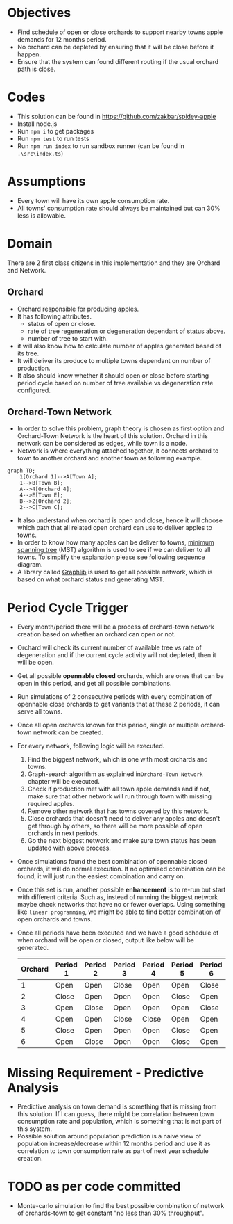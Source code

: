 # Objectives

- Find schedule of open or close orchards to support nearby towns apple demands for 12 months period.
- No orchard can be depleted by ensuring that it will be close before it happen.
- Ensure that the system can found different routing if the usual orchard path is close.

# Codes

- This solution can be found in https://github.com/zakbar/spidey-apple
- Install node.js
- Run `npm i` to get packages
- Run `npm test` to run tests
- Run `npm run index` to run sandbox runner (can be found in `.\src\index.ts`)

# Assumptions

- Every town will have its own apple consumption rate.
- All towns' consumption rate should always be maintained but can 30% less is allowable.

# Domain

There are 2 first class citizens in this implementation and they are Orchard and Network.

## Orchard

- Orchard responsible for producing apples.
- It has following attributes.
  - status of open or close.
  - rate of tree regeneration or degeneration dependant of status above.
  - number of tree to start with.
- it will also know how to calculate number of apples generated based of its tree.
- It will deliver its produce to multiple towns dependant on number of production.
- It also should know whether it should open or close before starting period cycle based on number of tree available vs degeneration rate configured.

## Orchard-Town Network

- In order to solve this problem, graph theory is chosen as first option and Orchard-Town Network is the heart of this solution. Orchard in this network can be considered as edges, while town is a node.
- Network is where everything attached together, it connects orchard to town to another orchard and another town as following example.

```mermaid
graph TD;
    1[Orchard 1]-->A[Town A];
    1-->B[Town B];
    A-->4[Orchard 4];
    4-->E[Town E];
    B-->2[Orchard 2];
    2-->C[Town C];
```

- It also understand when orchard is open and close, hence it will choose which path that all related open orchard can use to deliver apples to towns.
- In order to know how many apples can be deliver to towns, [minimum spanning tree](https://en.wikipedia.org/wiki/Minimum_spanning_tree) (MST) algorithm is used to see if we can deliver to all towns. To simplify the explanation please see following sequence diagram.
- A library called [Graphlib](https://github.com/dagrejs/graphlib) is used to get all possible network, which is based on what orchard status and generating MST.

# Period Cycle Trigger

- Every month/period there will be a process of orchard-town network creation based on whether an orchard can open or not.
- Orchard will check its current number of available tree vs rate of degeneration and if the current cycle activity will not depleted, then it will be open.
- Get all possible **opennable closed** orchards, which are ones that can be open in this period, and get all possible combinations.
- Run simulations of 2 consecutive periods with every combination of opennable close orchards to get variants that at these 2 periods, it can serve all towns.
- Once all open orchards known for this period, single or multiple orchard-town network can be created.
- For every network, following logic will be executed.

  1. Find the biggest network, which is one with most orchards and towns.
  2. Graph-search algorithm as explained in`Orchard-Town Network` chapter will be executed.
  3. Check if production met with all town apple demands and if not, make sure that other network will run through town with missing required apples.
  4. Remove other network that has towns covered by this network.
  5. Close orchards that doesn't need to deliver any apples and doesn't get through by others, so there will be more possible of open orchards in next periods.
  6. Go the next biggest network and make sure town status has been updated with above process.

- Once simulations found the best combination of opennable closed orchards, it will do normal execution. If no optimised combination can be found, it will just run the easiest combination and carry on.

- Once this set is run, another possible **enhancement** is to re-run but start with different criteria. Such as, instead of running the biggest network maybe check networks that have no or fewer overlaps. Using something like `linear programming`, we might be able to find better combination of open orchards and towns.
- Once all periods have been executed and we have a good schedule of when orchard will be open or closed, output like below will be generated.

  | Orchard | Period 1 | Period 2 | Period 3 | Period 4 | Period 5 | Period 6 |
  | ------- | -------- | -------- | -------- | -------- | -------- | -------- |
  | 1       | Open     | Open     | Close    | Open     | Open     | Close    |
  | 2       | Close    | Open     | Open     | Open     | Close    | Open     |
  | 3       | Open     | Close    | Open     | Open     | Open     | Close    |
  | 4       | Open     | Open     | Close    | Close    | Open     | Open     |
  | 5       | Close    | Open     | Open     | Open     | Close    | Open     |
  | 6       | Open     | Close    | Open     | Open     | Close    | Open     |

# Missing Requirement - Predictive Analysis

- Predictive analysis on town demand is something that is missing from this solution. If I can guess, there might be correlation between town consumption rate and population, which is something that is not part of this system.
- Possible solution around population prediction is a naive view of population increase/decrease within 12 months period and use it as correlation to town consumption rate as part of next year schedule creation.

# TODO as per code committed

- Monte-carlo simulation to find the best possible combination of network of orchards-town to get constant "no less than 30% throughput".
